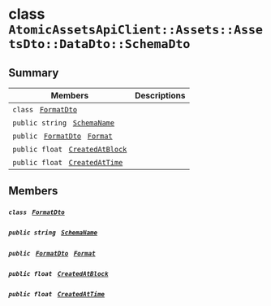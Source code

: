 # class `AtomicAssetsApiClient::Assets::AssetsDto::DataDto::SchemaDto` 

## Summary

 Members                                | Descriptions                                
----------------------------------------|---------------------------------------------
`class ` [`FormatDto`](AtomicAssetsApiClient--Assets--AssetsDto--DataDto--SchemaDto--FormatDto.md)        | 
`public string ` [`SchemaName`](#class_atomic_assets_api_client_1_1_assets_1_1_assets_dto_1_1_data_dto_1_1_schema_dto_1a50d439f0d7b1835a13ec1f4da383f957) | 
`public ` [`FormatDto`](AtomicAssetsApiClient--Assets--AssetsDto--DataDto--SchemaDto--FormatDto.md)` ` [`Format`](#class_atomic_assets_api_client_1_1_assets_1_1_assets_dto_1_1_data_dto_1_1_schema_dto_1ab4fe4d63207a5184d9e0c8a5aa54891c) | 
`public float ` [`CreatedAtBlock`](#class_atomic_assets_api_client_1_1_assets_1_1_assets_dto_1_1_data_dto_1_1_schema_dto_1a0caa720646d595f07067fcc6c44a4b2e) | 
`public float ` [`CreatedAtTime`](#class_atomic_assets_api_client_1_1_assets_1_1_assets_dto_1_1_data_dto_1_1_schema_dto_1a14bdb6268c108cfc8647325d8aff2078) | 

## Members

##### `class ` [`FormatDto`](AtomicAssetsApiClient--Assets--AssetsDto--DataDto--SchemaDto--FormatDto.md) 

##### `public string ` [`SchemaName`](#class_atomic_assets_api_client_1_1_assets_1_1_assets_dto_1_1_data_dto_1_1_schema_dto_1a50d439f0d7b1835a13ec1f4da383f957) 

##### `public ` [`FormatDto`](AtomicAssetsApiClient--Assets--AssetsDto--DataDto--SchemaDto--FormatDto.md)` ` [`Format`](#class_atomic_assets_api_client_1_1_assets_1_1_assets_dto_1_1_data_dto_1_1_schema_dto_1ab4fe4d63207a5184d9e0c8a5aa54891c) 

##### `public float ` [`CreatedAtBlock`](#class_atomic_assets_api_client_1_1_assets_1_1_assets_dto_1_1_data_dto_1_1_schema_dto_1a0caa720646d595f07067fcc6c44a4b2e) 

##### `public float ` [`CreatedAtTime`](#class_atomic_assets_api_client_1_1_assets_1_1_assets_dto_1_1_data_dto_1_1_schema_dto_1a14bdb6268c108cfc8647325d8aff2078) 

